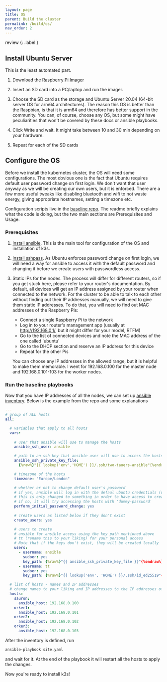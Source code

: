 ```yaml
---
layout: page
title: OS
parent: Build the cluster
permalink: /build/os/
nav_order: 2
---
```


review
{: .label }

## Install Ubuntu Server

This is the least automated part.

1. Download the [Raspberry Pi Imager](https://www.raspberrypi.com/software/)

2. Insert an SD card into a PC/laptop and run the imager.

3. Choose the SD card as the storage and Ubuntu Server 20.04 (64-bit server OS for arm64 architectures). The reason this OS is better than the Raspbian, is that it is arm64 and therefore has better support in the community. You can, of course, choose any OS, but some might have peculiarities that won't be covered by these docs or ansible playbooks.

4. Click Write and wait. It might take between 10 and 30 min depending on your hardware.

5. Repeat for each of the SD cards

## Configure the OS

Before we install the kubernetes cluster, the OS will need some configurations.
The most obvious one is the fact that Ubuntu requires default user password change on first login.
We don't want that user anyway as we will be creating our own users, but it is enforced.
There are a few more useful tweaks like disabling bluetooth and wifi to not waste energy, giving appropriate hostnames, setting a timezone etc.

Configuration scripts live in the [baseline repo](https://github.com/two-tauers/baseline/).
The readme briefly explains what the code is doing, but the two main sections are Prerequisites and Usage.

### Prerequisites

1. [Install ansible](https://docs.ansible.com/ansible/latest/installation_guide/intro_installation.html). This is the main tool for configuration of the OS and installation of k3s.

2. [Install sshpass](https://www.cyberciti.biz/faq/noninteractive-shell-script-ssh-password-provider/). As Ubuntu enforces password change on first login, we will need a way for ansible to access it with the default password and changing it before we create users with passwordless access.

3. Static IPs for the nodes. The process will differ for different routers, so if you get stuck here, please refer to your router's documentation. By default, all devices will get an IP address assigned by your router when connected to the network. For the cluster to be able to talk to each other without finding out their IP addresses manually, we will need to give them static IP addresses. To do that, you will need to find out MAC addresses of the Raspberry Pis:

    - Connect a single Raspberry Pi to the network
    - Log in to your router's management app (usually at http://192.168.0.1/, but it might differ for your model, RTFM)
    - Go to the list of connected devices and note the MAC address of the one called 'ubuntu'
    - Go to the DHCP section and reserve an IP address for this device
    - Repeat for the other Pis

    You can choose any IP addresses in the allowed range, but it is helpful to make them memorable.
    I went for 192.168.0.100 for the master node and 192.168.0.101-103 for the worker nodes.

### Run the baseline playbooks

Now that you have IP addresses of all the nodes, we can set up [ansible inventory](https://github.com/two-tauers/baseline/blob/main/inventory.yaml).
Below is the example from the repo and some explanations

```yaml
---
# group of ALL hosts
all:

  # variables that apply to all hosts
  vars:
  
    # user that ansible will use to manage the hosts
    ansible_ssh_user: ansible

    # path to an ssh key that ansible user will use to access the hosts
    ansible_ssh_private_key_file: 
      {%raw%}"{{ lookup('env','HOME') }}/.ssh/two-tauers-ansible"{%endraw%}

    # timezone of the hosts
    timezone: "Europe/London"

    # whether or not to change default user's password
    # if yes, ansible will log in with the defaul ubuntu credentials (user:ubuntu, passsword:ubuntu) and change the password to 'dummy-password'
    # this is only changed to something in order to have access to create the users and the default user is disabled afterwards
    # if no, it will try accessing the hosts with 'dummy-password'
    perform_initial_password_change: yes
    
    # create users as listed below if they don't exist
    create_users: yes 

    # users to create
    # ansible for ansible access using the key path mentioned above
    # tt (rename this to your liking) for your personal access
    # Note that if the keys don't exist, they will be created locally
    users:
      - username: ansible
        sudoer: yes
        key_path: {%raw%}"{{ ansible_ssh_private_key_file }}"{%endraw%}
      - username: tt
        sudoer: yes
        key_path: {%raw%}"{{ lookup('env', 'HOME') }}/.ssh/id_ed25519"{%endraw%}

  # list of hosts - names and IP addresses
  # change names to your liking and IP addresses to the IP addresses of the hosts that your set in the above step
  hosts:
    sauron:
      ansible_host: 192.168.0.100
    orker1:
      ansible_host: 192.168.0.101
    orker2:
      ansible_host: 192.168.0.102
    orker3:
      ansible_host: 192.168.0.103
```

After the inventory is defined, run

```bash
ansible-playbook site.yaml
```

and wait for it. At the end of the playbook it will restart all the hosts to apply the changes.

Now you're ready to install k3s!
